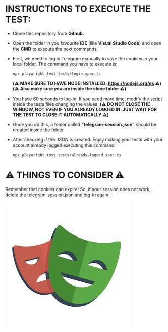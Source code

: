 # INSTRUCTIONS TO EXECUTE THE TEST:

- Clone this repository from **Github**.
- Open the folder in you favourite **IDE** (like **Visual Studio Code**) and open the **CMD** to execute the next commands.
- First, we need to log in Telegram manually to save the cookies in your local folder. The command you have to execute is:

  ```bash
  npx playwright test tests/login.spec.ts
  ```

  **(⚠️ MAKE SURE TO HAVE NODE INSTALLED: https://nodejs.org/es ⚠️) (⚠️ Also make sure you are inside the clone folder ⚠️)**

- You have 60 seconds to log-in. If you need more time, modify the script inside the tests files changing the values. **(⚠️ DO NOT CLOSE THE WINDOW, NOT EVEN IF YOU ALREADY LOGGED IN. JUST WAIT FOR THE TEST TO CLOSE IT AUTOMATICALLY ⚠️)**
- Once you do this, a folder called **"telegram-session.json"** should be created inside the folder.
- After checking if the JSON is created. Enjoy making your tests with your account already logged executing this command:
  ```bash
  npx playwright test tests/already-logged.spec.ts
  ```

# ⚠️ THINGS TO CONSIDER ⚠️

Remember that cookies can expire! So, if your session does not work, delete the telegram-session.json and log-in again.

<img src="./images/Playwright-logo.png" style="text-align: center;">

